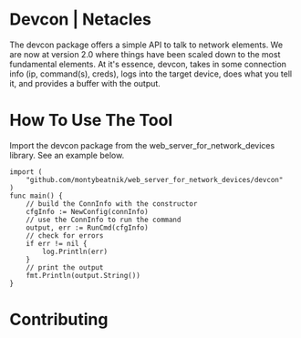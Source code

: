# Devcon | Netacles
The devcon package offers a simple API to talk to network elements.
We are now at version 2.0 where things have been scaled down to the most fundamental elements. At it's essence, devcon, takes in some connection info (ip, command(s), creds), logs into the target device, does what you tell it, and provides a buffer with the output.

# How To Use The Tool
Import the devcon package from the web_server_for_network_devices library.
See an example below.

```golang
import (
    "github.com/montybeatnik/web_server_for_network_devices/devcon"
)
func main() {
    // build the ConnInfo with the constructor
    cfgInfo := NewConfig(connInfo)
    // use the ConnInfo to run the command
    output, err := RunCmd(cfgInfo)
    // check for errors
	if err != nil {
		log.Println(err)
    }
    // print the output
	fmt.Println(output.String())
}
```
# Contributing

```golang
```